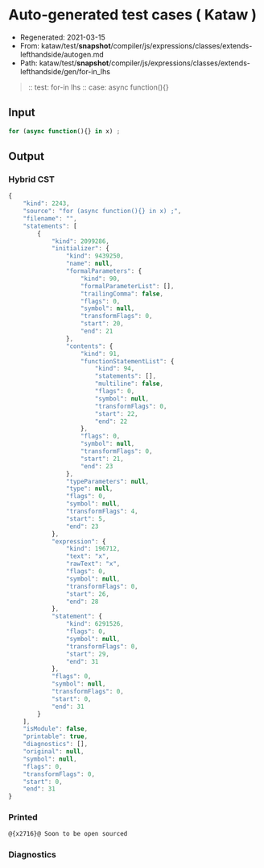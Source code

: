 # Auto-generated test cases ( Kataw )
- Regenerated: 2021-03-15
- From: kataw/test/__snapshot__/compiler/js/expressions/classes/extends-lefthandside/autogen.md
- Path: kataw/test/__snapshot__/compiler/js/expressions/classes/extends-lefthandside/gen/for-in_lhs
> :: test: for-in lhs
> :: case: async function(){}
## Input

`````js
for (async function(){} in x) ;
`````

## Output

### Hybrid CST

```javascript
{
    "kind": 2243,
    "source": "for (async function(){} in x) ;",
    "filename": "",
    "statements": [
        {
            "kind": 2099286,
            "initializer": {
                "kind": 9439250,
                "name": null,
                "formalParameters": {
                    "kind": 90,
                    "formalParameterList": [],
                    "trailingComma": false,
                    "flags": 0,
                    "symbol": null,
                    "transformFlags": 0,
                    "start": 20,
                    "end": 21
                },
                "contents": {
                    "kind": 91,
                    "functionStatementList": {
                        "kind": 94,
                        "statements": [],
                        "multiline": false,
                        "flags": 0,
                        "symbol": null,
                        "transformFlags": 0,
                        "start": 22,
                        "end": 22
                    },
                    "flags": 0,
                    "symbol": null,
                    "transformFlags": 0,
                    "start": 21,
                    "end": 23
                },
                "typeParameters": null,
                "type": null,
                "flags": 0,
                "symbol": null,
                "transformFlags": 4,
                "start": 5,
                "end": 23
            },
            "expression": {
                "kind": 196712,
                "text": "x",
                "rawText": "x",
                "flags": 0,
                "symbol": null,
                "transformFlags": 0,
                "start": 26,
                "end": 28
            },
            "statement": {
                "kind": 6291526,
                "flags": 0,
                "symbol": null,
                "transformFlags": 0,
                "start": 29,
                "end": 31
            },
            "flags": 0,
            "symbol": null,
            "transformFlags": 0,
            "start": 0,
            "end": 31
        }
    ],
    "isModule": false,
    "printable": true,
    "diagnostics": [],
    "original": null,
    "symbol": null,
    "flags": 0,
    "transformFlags": 0,
    "start": 0,
    "end": 31
}
```

### Printed

```javascript
@{x2716}@ Soon to be open sourced
```

### Diagnostics

```javascript

```


